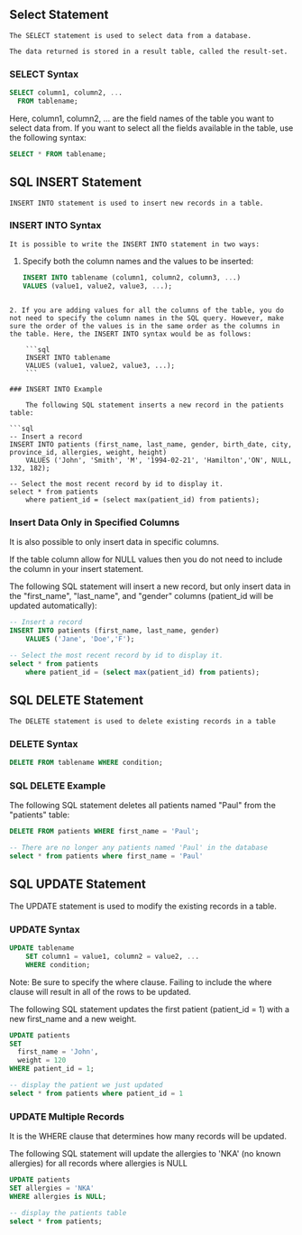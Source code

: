 
## Select Statement

	The SELECT statement is used to select data from a database.

	The data returned is stored in a result table, called the result-set.


 ###  SELECT Syntax

```sql
SELECT column1, column2, ...
  FROM tablename;
```

Here, column1, column2, ... are the field names of the table you want to select data from. If you want to select all the fields available in the table, use the following syntax:

```sql
SELECT * FROM tablename;
```


## SQL INSERT Statement

	INSERT INTO statement is used to insert new records in a table.

### INSERT INTO Syntax
	It is possible to write the INSERT INTO statement in two ways:

1. Specify both the column names and the values to be inserted:
	```sql
	INSERT INTO tablename (column1, column2, column3, ...)
    VALUES (value1, value2, value3, ...);
```

2. If you are adding values for all the columns of the table, you do not need to specify the column names in the SQL query. However, make sure the order of the values is in the same order as the columns in the table. Here, the INSERT INTO syntax would be as follows:

	```sql
	INSERT INTO tablename
    VALUES (value1, value2, value3, ...);
	```

### INSERT INTO Example

	The following SQL statement inserts a new record in the patients table:

```sql
-- Insert a record
INSERT INTO patients (first_name, last_name, gender, birth_date, city, province_id, allergies, weight, height)
    VALUES ('John', 'Smith', 'M', '1994-02-21', 'Hamilton','ON', NULL, 132, 182);
 
-- Select the most recent record by id to display it.
select * from patients
	where patient_id = (select max(patient_id) from patients);
```


### Insert Data Only in Specified Columns

It is also possible to only insert data in specific columns.

If the table column allow for NULL values then you do not need to include the column in your insert statement.

The following SQL statement will insert a new record, but only insert data in the "first_name", "last_name", and "gender" columns (patient_id will be updated automatically):

```sql
-- Insert a record
INSERT INTO patients (first_name, last_name, gender)
    VALUES ('Jane', 'Doe','F');
    
-- Select the most recent record by id to display it.
select * from patients
	where patient_id = (select max(patient_id) from patients);
```

## SQL DELETE Statement

	The DELETE statement is used to delete existing records in a table 


### DELETE Syntax

```sql
DELETE FROM tablename WHERE condition;
```

### SQL DELETE Example

The following SQL statement deletes all patients named "Paul" from the "patients" table:

```sql
DELETE FROM patients WHERE first_name = 'Paul';

-- There are no longer any patients named 'Paul' in the database
select * from patients where first_name = 'Paul'

```


## SQL UPDATE Statement

The UPDATE statement is used to modify the existing records in a table.

### UPDATE Syntax

```sql
UPDATE tablename
    SET column1 = value1, column2 = value2, ...
    WHERE condition;
```

Note: Be sure to specify the where clause. Failing to include the where clause will result in all of the rows to be updated.

The following SQL statement updates the first patient (patient_id = 1) with a new first_name and a new weight.

```sql
UPDATE patients
SET
  first_name = 'John',
  weight = 120
WHERE patient_id = 1;

-- display the patient we just updated
select * from patients where patient_id = 1
```


### UPDATE Multiple Records

It is the WHERE clause that determines how many records will be updated.

The following SQL statement will update the allergies to 'NKA' (no known allergies) for all records where allergies is NULL

```sql
UPDATE patients
SET allergies = 'NKA'
WHERE allergies is NULL;

-- display the patients table
select * from patients;
```



